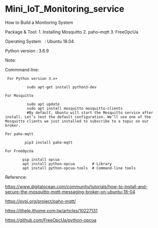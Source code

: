 # Mini_IoT_Monitoring_service

How to Build a Monitoring System

Package & Tool:
                                  1. Installing Mosquitto
                                  2. paho-mqtt
                                  3. FreeOpcUa

Operating System    :  Ubuntu 18.04

Python version      :  3.6.9


Note:

Commmand line:

     For Python version 3.x+
     
              sudo apt-get install python3-dev

    For Mosquitto  
    
              sudo apt update
              sudo apt install mosquitto mosquitto-clients
              #By default, Ubuntu will start the Mosquitto service after install. Let’s test the default configuration. We’ll use one of the Mosquitto clients we just installed to subscribe to a topic on our broker.
 
    For paho-mqtt 
    
             pip3 install paho-mqtt
             
    For FreeOpcUa    
    
            pip install opcua
            apt install python-opcua        # Library
            apt install python-opcua-tools  # Command-line tools

Reference:  

https://www.digitalocean.com/community/tutorials/how-to-install-and-secure-the-mosquitto-mqtt-messaging-broker-on-ubuntu-18-04

https://pypi.org/project/paho-mqtt/

https://ithelp.ithome.com.tw/articles/10227131

https://github.com/FreeOpcUa/python-opcua
